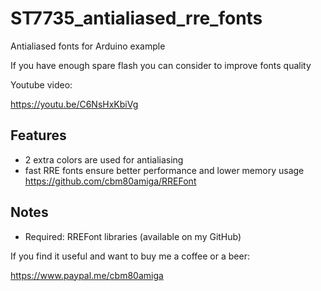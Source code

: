 # ST7735_antialiased_rre_fonts
Antialiased fonts for Arduino example

If you have enough spare flash you can consider to improve fonts quality

Youtube video:

https://youtu.be/C6NsHxKbiVg


## Features
- 2 extra colors are used for antialiasing
- fast RRE fonts ensure better performance and lower memory usage https://github.com/cbm80amiga/RREFont

## Notes
- Required: RREFont libraries (available on my GitHub)

If you find it useful and want to buy me a coffee or a beer:

https://www.paypal.me/cbm80amiga
